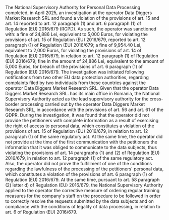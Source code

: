 The National Supervisory Authority for Personal Data Processing completed, in April 2025, an investigation at the operator Data Diggers Market Research SRL and found a violation of the provisions of art. 15 and art. 14 reported to art. 12 paragraph (1) and art. 6 paragraph (1) of Regulation (EU) 2016/679 (RGPD).
As such, the operator was sanctioned with:
a fine of 24,886 Lei, equivalent to 5,000 Euros, for violating the provisions of art. 15 of Regulation (EU) 2016/679, reported to art. 12 paragraph (1) of Regulation (EU) 2016/679;
a fine of 9,954.40 Lei, equivalent to 2,000 Euros, for violating the provisions of art. 14 of Regulation (EU) 2016/679, in relation to art. 12 paragraph (1) of Regulation (EU) 2016/679;
fine in the amount of 24,886 Lei, equivalent to the amount of 5,000 Euros, for breach of the provisions of art. 6 paragraph (1) of Regulation (EU) 2016/679.
The investigation was initiated following notifications from two other EU data protection authorities, regarding complaints filed by two individuals from these countries against the operator Data Diggers Market Research SRL.
Given that the operator Data Diggers Market Research SRL. has its main office in Romania, the National Supervisory Authority acted as the lead supervisory authority for the cross-border processing carried out by the operator Data Diggers Market Research SRL, in accordance with the provisions of art. 56 and art. 61 of the GDPR.
During the investigation, it was found that the operator did not provide the petitioners with complete information as a result of exercising the right of access to personal data, which constitutes a violation of the provisions of art. 15 of Regulation (EU) 2016/679, in relation to art. 12 paragraph (1) of the same regulatory act.
At the same time, the operator did not provide at the time of the first communication with the petitioners the information that it was obliged to communicate to the data subjects, thus violating the provisions of art. 14 paragraphs (1) and (2) of Regulation (EU) 2016/679, in relation to art. 12 paragraph (1) of the same regulatory act.
Also, the operator did not prove the fulfillment of one of the conditions regarding the lawfulness of the processing of the petitioners' personal data, which constitutes a violation of the provisions of art. 6 paragraph (1) of Regulation (EU) 2016/679.
At the same time, pursuant to art. 58 paragraph (2) letter d) of Regulation (EU) 2016/679, the National Supervisory Authority applied to the operator the corrective measure of ordering regular training measures for the company's staff on the procedure to be followed in order to correctly resolve the requests submitted by the data subjects and on compliance with the conditions of legality of data processing, in relation to art. 6 of Regulation (EU) 2016/679.
